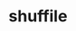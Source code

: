 ---
title: "shuffile"
layout: cache
categories: [package, develop-2023-11-26]
meta: {"versions": ["0.2.0", "0.3.0"], "compilers": ["cce@=15.0.1", "gcc@=10.3.0", "gcc@=11.1.0", "gcc@=11.4.0", "gcc@=7.5.0", "gcc@=9.4.0", "oneapi@=2023.2.0"], "oss": ["rhel8", "sle_hpc15", "ubuntu18.04", "ubuntu20.04"], "platforms": ["linux"], "targets": ["neoverse_v1", "ppc64le", "x86_64_v3", "x86_64_v4", "zen4"], "stacks": ["data-vis-sdk", "e4s", "e4s-cray-rhel", "e4s-cray-sles", "e4s-neoverse_v1", "e4s-oneapi", "e4s-power", "radiuss", "root"], "num_specs": 14, "num_specs_by_stack": {"e4s-cray-rhel": 1, "root": 14, "e4s-cray-sles": 1, "radiuss": 1, "e4s-neoverse_v1": 2, "e4s-power": 2, "data-vis-sdk": 2, "e4s": 3, "e4s-oneapi": 2}}
spec_details: [{"hash": "rgawsuv4cwqt2ilsgeo5ir7vfch6xvle", "compiler": "cce@=15.0.1", "versions": ["0.3.0"], "os": "rhel8", "platform": "linux", "target": "zen4", "variants": ["build_system=cmake", "build_type=Release", "generator=make", "~ipo", "+shared"], "stacks": ["e4s-cray-rhel", "root"], "size": "-", "tarball": "https://binaries.spack.io/develop-2023-11-26/build_cache/linux-rhel8-zen4/cce-15.0.1/shuffile-0.3.0/linux-rhel8-zen4-cce-15.0.1-shuffile-0.3.0-rgawsuv4cwqt2ilsgeo5ir7vfch6xvle.spack"}, {"hash": "zgeql6lgoj5lxotb24wq75wp6ppcuq2a", "compiler": "gcc@=10.3.0", "versions": ["0.3.0"], "os": "sle_hpc15", "platform": "linux", "target": "x86_64_v4", "variants": ["build_system=cmake", "build_type=Release", "generator=make", "~ipo", "+shared"], "stacks": ["e4s-cray-sles", "root"], "size": "-", "tarball": "https://binaries.spack.io/develop-2023-11-26/build_cache/linux-sle_hpc15-x86_64_v4/gcc-10.3.0/shuffile-0.3.0/linux-sle_hpc15-x86_64_v4-gcc-10.3.0-shuffile-0.3.0-zgeql6lgoj5lxotb24wq75wp6ppcuq2a.spack"}, {"hash": "5kyyvfivavgyvwjk7xmck6ui2dhu3nla", "compiler": "gcc@=7.5.0", "versions": ["0.2.0"], "os": "ubuntu18.04", "platform": "linux", "target": "x86_64_v3", "variants": ["build_system=cmake", "build_type=Release", "generator=make", "~ipo", "+shared"], "stacks": ["radiuss", "root"], "size": "-", "tarball": "https://binaries.spack.io/develop-2023-11-26/build_cache/linux-ubuntu18.04-x86_64_v3/gcc-7.5.0/shuffile-0.2.0/linux-ubuntu18.04-x86_64_v3-gcc-7.5.0-shuffile-0.2.0-5kyyvfivavgyvwjk7xmck6ui2dhu3nla.spack"}, {"hash": "nmrgmyxe6gmawnsagucptouo4frak3f7", "compiler": "gcc@=11.4.0", "versions": ["0.3.0"], "os": "ubuntu20.04", "platform": "linux", "target": "neoverse_v1", "variants": ["build_system=cmake", "build_type=Release", "generator=make", "~ipo", "+shared"], "stacks": ["e4s-neoverse_v1", "root"], "size": "-", "tarball": "https://binaries.spack.io/develop-2023-11-26/build_cache/linux-ubuntu20.04-neoverse_v1/gcc-11.4.0/shuffile-0.3.0/linux-ubuntu20.04-neoverse_v1-gcc-11.4.0-shuffile-0.3.0-nmrgmyxe6gmawnsagucptouo4frak3f7.spack"}, {"hash": "zzr3kb7edcdrji43qbjkf7ppxwzj23gu", "compiler": "gcc@=11.4.0", "versions": ["0.2.0"], "os": "ubuntu20.04", "platform": "linux", "target": "neoverse_v1", "variants": ["build_system=cmake", "build_type=Release", "generator=make", "~ipo", "+shared"], "stacks": ["e4s-neoverse_v1", "root"], "size": "-", "tarball": "https://binaries.spack.io/develop-2023-11-26/build_cache/linux-ubuntu20.04-neoverse_v1/gcc-11.4.0/shuffile-0.2.0/linux-ubuntu20.04-neoverse_v1-gcc-11.4.0-shuffile-0.2.0-zzr3kb7edcdrji43qbjkf7ppxwzj23gu.spack"}, {"hash": "rtamiywknnguoiaq57xfxduyuvdwkklo", "compiler": "gcc@=9.4.0", "versions": ["0.2.0"], "os": "ubuntu20.04", "platform": "linux", "target": "ppc64le", "variants": ["build_system=cmake", "build_type=Release", "generator=make", "~ipo", "+shared"], "stacks": ["e4s-power", "root"], "size": "-", "tarball": "https://binaries.spack.io/develop-2023-11-26/build_cache/linux-ubuntu20.04-ppc64le/gcc-9.4.0/shuffile-0.2.0/linux-ubuntu20.04-ppc64le-gcc-9.4.0-shuffile-0.2.0-rtamiywknnguoiaq57xfxduyuvdwkklo.spack"}, {"hash": "yr2azufhgo4m5nkcq2m7xityh4kii2v7", "compiler": "gcc@=9.4.0", "versions": ["0.3.0"], "os": "ubuntu20.04", "platform": "linux", "target": "ppc64le", "variants": ["build_system=cmake", "build_type=Release", "generator=make", "~ipo", "+shared"], "stacks": ["e4s-power", "root"], "size": "-", "tarball": "https://binaries.spack.io/develop-2023-11-26/build_cache/linux-ubuntu20.04-ppc64le/gcc-9.4.0/shuffile-0.3.0/linux-ubuntu20.04-ppc64le-gcc-9.4.0-shuffile-0.3.0-yr2azufhgo4m5nkcq2m7xityh4kii2v7.spack"}, {"hash": "xjqags2suwxnmfctegqojk5f6ekzcn6r", "compiler": "gcc@=11.1.0", "versions": ["0.3.0"], "os": "ubuntu20.04", "platform": "linux", "target": "x86_64_v3", "variants": ["build_system=cmake", "build_type=Release", "generator=make", "~ipo", "+shared"], "stacks": ["root", "data-vis-sdk"], "size": "-", "tarball": "https://binaries.spack.io/develop-2023-11-26/build_cache/linux-ubuntu20.04-x86_64_v3/gcc-11.1.0/shuffile-0.3.0/linux-ubuntu20.04-x86_64_v3-gcc-11.1.0-shuffile-0.3.0-xjqags2suwxnmfctegqojk5f6ekzcn6r.spack"}, {"hash": "rrq7xqraciodhz56sbogea4mc5ve253h", "compiler": "gcc@=11.1.0", "versions": ["0.3.0"], "os": "ubuntu20.04", "platform": "linux", "target": "x86_64_v3", "variants": ["build_system=cmake", "build_type=Release", "generator=make", "~ipo", "+shared"], "stacks": ["root", "data-vis-sdk"], "size": "-", "tarball": "https://binaries.spack.io/develop-2023-11-26/build_cache/linux-ubuntu20.04-x86_64_v3/gcc-11.1.0/shuffile-0.3.0/linux-ubuntu20.04-x86_64_v3-gcc-11.1.0-shuffile-0.3.0-rrq7xqraciodhz56sbogea4mc5ve253h.spack"}, {"hash": "5u3x2uea2vr6ig3yjxbbrn7cs33s4msk", "compiler": "gcc@=11.4.0", "versions": ["0.3.0"], "os": "ubuntu20.04", "platform": "linux", "target": "x86_64_v3", "variants": ["build_system=cmake", "build_type=Release", "generator=make", "~ipo", "+shared"], "stacks": ["e4s", "root"], "size": "-", "tarball": "https://binaries.spack.io/develop-2023-11-26/build_cache/linux-ubuntu20.04-x86_64_v3/gcc-11.4.0/shuffile-0.3.0/linux-ubuntu20.04-x86_64_v3-gcc-11.4.0-shuffile-0.3.0-5u3x2uea2vr6ig3yjxbbrn7cs33s4msk.spack"}, {"hash": "5ev5udfq6ir2ro5hocb4u5n2n7ga27rc", "compiler": "gcc@=11.4.0", "versions": ["0.2.0"], "os": "ubuntu20.04", "platform": "linux", "target": "x86_64_v3", "variants": ["build_system=cmake", "build_type=Release", "generator=make", "~ipo", "+shared"], "stacks": ["e4s", "root"], "size": "-", "tarball": "https://binaries.spack.io/develop-2023-11-26/build_cache/linux-ubuntu20.04-x86_64_v3/gcc-11.4.0/shuffile-0.2.0/linux-ubuntu20.04-x86_64_v3-gcc-11.4.0-shuffile-0.2.0-5ev5udfq6ir2ro5hocb4u5n2n7ga27rc.spack"}, {"hash": "6vnbtzvwr4452a5ctl5xfw6vlr5nbo5o", "compiler": "gcc@=11.4.0", "versions": ["0.3.0"], "os": "ubuntu20.04", "platform": "linux", "target": "x86_64_v3", "variants": ["build_system=cmake", "build_type=Release", "generator=make", "~ipo", "+shared"], "stacks": ["e4s", "root"], "size": "-", "tarball": "https://binaries.spack.io/develop-2023-11-26/build_cache/linux-ubuntu20.04-x86_64_v3/gcc-11.4.0/shuffile-0.3.0/linux-ubuntu20.04-x86_64_v3-gcc-11.4.0-shuffile-0.3.0-6vnbtzvwr4452a5ctl5xfw6vlr5nbo5o.spack"}, {"hash": "uvidjprhspf7lwa2rp4rmod2qj3vanew", "compiler": "oneapi@=2023.2.0", "versions": ["0.3.0"], "os": "ubuntu20.04", "platform": "linux", "target": "x86_64_v3", "variants": ["build_system=cmake", "build_type=Release", "generator=make", "~ipo", "+shared"], "stacks": ["e4s-oneapi", "root"], "size": "-", "tarball": "https://binaries.spack.io/develop-2023-11-26/build_cache/linux-ubuntu20.04-x86_64_v3/oneapi-2023.2.0/shuffile-0.3.0/linux-ubuntu20.04-x86_64_v3-oneapi-2023.2.0-shuffile-0.3.0-uvidjprhspf7lwa2rp4rmod2qj3vanew.spack"}, {"hash": "whcvbfg6ybqmxffrmh32miagg6u4u64i", "compiler": "oneapi@=2023.2.0", "versions": ["0.2.0"], "os": "ubuntu20.04", "platform": "linux", "target": "x86_64_v3", "variants": ["build_system=cmake", "build_type=Release", "generator=make", "~ipo", "+shared"], "stacks": ["e4s-oneapi", "root"], "size": "-", "tarball": "https://binaries.spack.io/develop-2023-11-26/build_cache/linux-ubuntu20.04-x86_64_v3/oneapi-2023.2.0/shuffile-0.2.0/linux-ubuntu20.04-x86_64_v3-oneapi-2023.2.0-shuffile-0.2.0-whcvbfg6ybqmxffrmh32miagg6u4u64i.spack"}]
---
